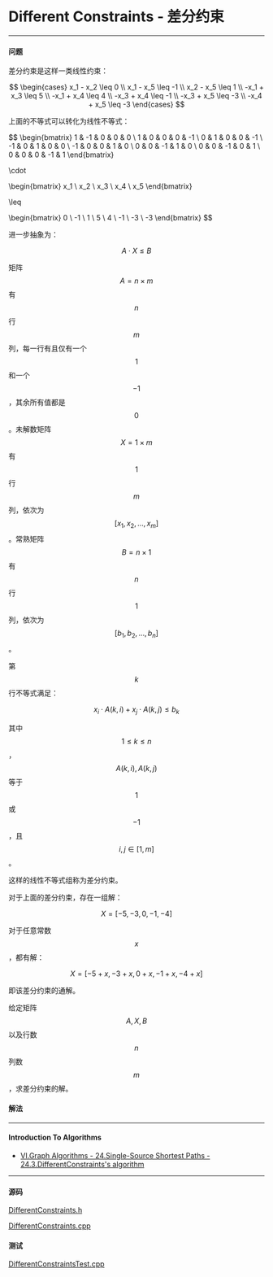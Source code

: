 <script type="text/javascript" src="https://cdnjs.cloudflare.com/ajax/libs/mathjax/2.7.1/MathJax.js?config=TeX-AMS-MML_HTMLorMML"></script>

# Different Constraints - 差分约束

--------

#### 问题

差分约束是这样一类线性约束：

$$
\begin{cases}
x_1 - x_2 \leq 0    \\
x_1 - x_5 \leq -1   \\
x_2 - x_5 \leq 1    \\
-x_1 + x_3 \leq 5   \\
-x_1 + x_4 \leq 4   \\
-x_3 + x_4 \leq -1   \\
-x_3 + x_5 \leq -3  \\
-x_4 + x_5 \leq -3
\end{cases}
$$

上面的不等式可以转化为线性不等式：

$$
\begin{bmatrix}
1   &   -1  &   0   &   0   &   0   \\
1   &   0   &   0   &   0   &   -1  \\
0   &   1   &   0   &   0   &   -1  \\
-1  &   0   &   1   &   0   &   0   \\
-1  &   0   &   0   &   1   &   0   \\
0   &   0   &   -1  &   1   &   0   \\
0   &   0   &   -1  &   0   &   1   \\
0   &   0   &   0   &   -1  &   1
\end{bmatrix}

\cdot

\begin{bmatrix}
x_1     \\
x_2     \\
x_3     \\
x_4     \\
x_5
\end{bmatrix}

\leq

\begin{bmatrix}
 0  \\
-1  \\
 1  \\
 5  \\
 4  \\
-1  \\
-3  \\
-3
\end{bmatrix}
$$

进一步抽象为：

$$
A \cdot X \leq B
$$

矩阵$$ A = n \times m $$有$$ n $$行$$ m $$列，每一行有且仅有一个$$ 1 $$和一个$$ -1 $$，其余所有值都是$$ 0 $$。未解数矩阵$$ X = 1 \times m $$有$$ 1 $$行$$ m $$列，依次为$$ [x_1, x_2, \dots, x_m] $$。常熟矩阵$$ B = n \times 1 $$有$$ n $$行$$ 1 $$列，依次为$$ [b_1, b_2, \dots, b_n] $$。

第$$ k $$行不等式满足：

$$
x_i \cdot A(k,i) + x_j \cdot A(k,j) \leq b_k
$$

其中$$ 1 \leq k \leq n $$，$$ A(k,i), A(k,j) $$等于$$ 1 $$或$$ -1 $$，且$$ i,j \in [1,m] $$。

这样的线性不等式组称为差分约束。

对于上面的差分约束，存在一组解：

$$
X = [-5, -3, 0, -1, -4]
$$

对于任意常数$$ x $$，都有解：

$$
X = [-5+x, -3+x, 0+x, -1+x, -4+x]
$$

即该差分约束的通解。

给定矩阵$$ A, X, B $$以及行数$$ n $$列数$$ m $$，求差分约束的解。

#### 解法


--------

#### Introduction To Algorithms

* [VI.Graph Algorithms - 24.Single-Source Shortest Paths - 24.3.DifferentConstraints's algorithm](https://mcdtu.files.wordpress.com/2017/03/introduction-to-algorithms-3rd-edition-sep-2010.pdf)


--------

#### 源码

[DifferentConstraints.h](https://github.com/linrongbin16/Way-to-Algorithm/blob/master/src/GraphTheory/ShortestPath/DifferentConstraints.h)

[DifferentConstraints.cpp](https://github.com/linrongbin16/Way-to-Algorithm/blob/master/src/GraphTheory/ShortestPath/DifferentConstraints.cpp)

#### 测试

[DifferentConstraintsTest.cpp](https://github.com/linrongbin16/Way-to-Algorithm/blob/master/src/GraphTheory/ShortestPath/DifferentConstraintsTest.cpp)
